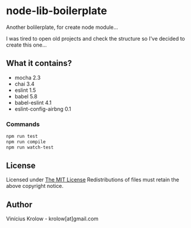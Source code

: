 # node-lib-boilerplate

Another bolilerplate, for create node module...

I was tired to open old projects and check the structure so I've decided to create this one...

## What it contains?

- mocha 2.3
- chai 3.4
- eslint 1.5
- babel 5.8
- babel-eslint 4.1
- eslint-config-airbng 0.1


### Commands
```bash
npm run test
npm run compile
npm run watch-test
```

## License

Licensed under <a href="http://krolow.mit-license.org/">The MIT License</a>
Redistributions of files must retain the above copyright notice.

## Author

Vinícius Krolow - krolow[at]gmail.com
